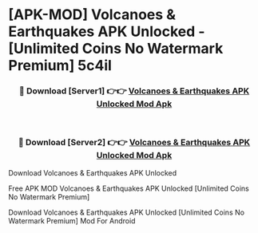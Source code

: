 # [APK-MOD] Volcanoes & Earthquakes APK Unlocked - [Unlimited Coins No Watermark Premium] 5c4il



<div align="center">
<h3>🔴 Download [Server1] 👉👉 <a href="https://momento.my/?title=Volcanoes_&_Earthquakes_APK_Unlocked">Volcanoes & Earthquakes APK Unlocked Mod Apk</a></h3><br>

<h3>🔴 Download [Server2] 👉👉 <a href="https://momento.my/?title=Volcanoes_&_Earthquakes_APK_Unlocked">Volcanoes & Earthquakes APK Unlocked Mod Apk</a></h3>
</div>



Download Volcanoes & Earthquakes APK Unlocked 

Free APK MOD Volcanoes & Earthquakes APK Unlocked [Unlimited Coins No Watermark Premium]

Download Volcanoes & Earthquakes APK Unlocked [Unlimited Coins No Watermark Premium] Mod For Android
